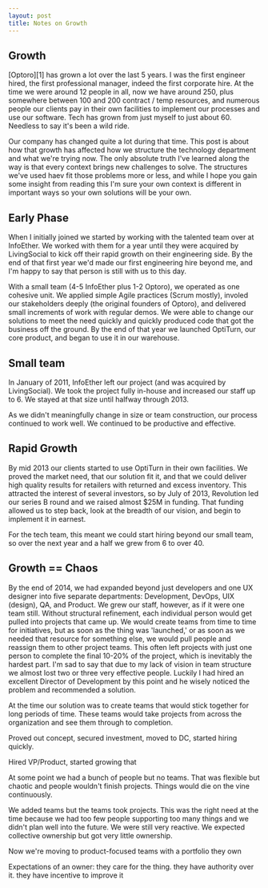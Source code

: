 ```yaml
---
layout: post
title: Notes on Growth
---
```


## Growth

[Optoro][1] has grown a lot over the last 5 years. I was the first engineer
hired, the first professional manager, indeed the first corporate hire. At the
time we were around 12 people in all, now we have around 250, plus somewhere
between 100 and 200 contract / temp resources, and numerous people our clients
pay in their own facilities to implement our processes and use our software.
Tech has grown from just myself to just about 60. Needless to say it's been a
wild ride.

Our company has changed quite a lot during that time. This post is about how
that growth has affected how we structure the technology department and what
we're trying now. The only absolute truth I've learned along the way is that
every context brings new challenges to solve. The structures we've used haev
fit those problems more or less, and while I hope you gain some insight from
reading this I'm sure your own context is different in important ways so your
own solutions will be your own.

## Early Phase

When I initially joined we started by working with the talented team over at
InfoEther. We worked with them for a year until they were acquired by
LivingSocial to kick off their rapid growth on their engineering side. By the
end of that first year we'd made our first engineering hire beyond me, and I'm
happy to say that person is still with us to this day.

With a small team (4-5 InfoEther plus 1-2 Optoro), we operated as one cohesive
unit. We applied simple Agile practices (Scrum mostly), involed our
stakeholders deeply (the original founders of Optoro), and delivered small
increments of work with regular demos. We were able to change our solutions to
meet the need quickly and quickly produced code that got the business off the
ground. By the end of that year we launched OptiTurn, our core product, and
began to use it in our warehouse.

## Small team

In January of 2011, InfoEther left our project (and was acquired by
LivingSocial). We took the project fully in-house and increased our staff up to 6.
We stayed at that size until halfway through 2013.

As we didn't meaningfully change in size or team construction, our process
continued to work well. We continued to be productive and effective.

## Rapid Growth

By mid 2013 our clients started to use OptiTurn in their own facilities. We
proved the market need, that our solution fit it, and that we could deliver
high quality results for retailers with returned and excess inventory. This
attracted the interest of several investors, so by July of 2013, Revolution led
our series B round and we raised almost $25M in funding. That funding allowed
us to step back, look at the breadth of our vision, and begin to implement it
in earnest.

For the tech team, this meant we could start hiring beyond our small team, so
over the next year and a half we grew from 6 to over 40.

## Growth == Chaos

By the end of 2014, we had expanded beyond just developers and one UX designer
into five separate departments: Development, DevOps, UIX (design), QA, and
Product. We grew our staff, however, as if it were one team still. Without
structural refinement, each individual person would get pulled into projects
that came up. We would create teams from time to time for initiatives, but as
soon as the thing was 'launched,' or as soon as we needed that resource for
something else, we would pull people and reassign them to other project teams.
This often left projects with just one person to complete the final 10-20% of
the project, which is inevitably the hardest part. I'm sad to say that due to
my lack of vision in team structure we almost lost two or three very effective
people. Luckily I had hired an excellent Director of Development by this point
and he wisely noticed the problem and recommended a solution.

At the time our solution was to create teams that would stick together for long periods of time. These teams would take projects from across the organization and see them through to completion.

Proved out concept, secured investment, moved to DC, started hiring quickly.

Hired VP/Product, started growing that

At some point we had a bunch of people but no teams. That was flexible but chaotic and people wouldn't finish projects. Things would die on the vine continuously.

We added teams but the teams took projects. This was the right need at the time because we had too few people supporting too many things and we didn't plan well into the future. We were still very reactive.
We expected collective ownership but got very little ownership.

Now we're moving to product-focused teams with a portfolio they own

Expectations of an owner: they care for the thing. they have authority over it. they have incentive to improve it

